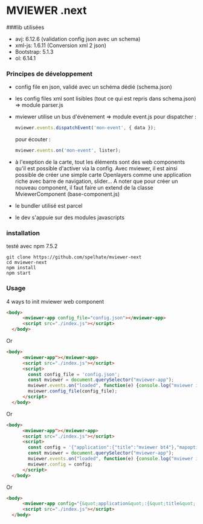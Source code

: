 # MVIEWER .next

###lib utilisées

 * avj: 6.12.6 (validation config json avec un schema)
 * xml-js: 1.6.11 (Conversion xml 2 json)
 * Bootstrap: 5.1.3
 * ol: 6.14.1


### Principes de développement

* config file en json, validé avec un schéma dédié (schema.json)
* les config files xml sont lisibles (tout ce qui est repris dans schema.json) => module parser.js
* mviewer utilise un bus d'évènement => module event.js
    pour dispatcher :

    ```javascript
    mviewer.events.dispatchEvent('mon-event', { data });
    ```

    pour écouter :

    ```javascript
    mviewer.events.on('mon-event', lister);
    ```

 * à l'exeption de la carte, tout les éléments sont des web components qu'il est possible d'activer via la config. Avec mviewer, il est ainsi possible de créer une simple carte Openlayers comme une application riche avec barre de navigation, slider...
 A noter que pour créer un nouveau component, il faut faire un extend de la classe MviewerComponent (base-component.js)

 * le bundler utilisé est parcel
 * le dev s'appuie sur des modules javascripts

### installation

testé avec npm 7.5.2

```shell
git clone https://github.com/spelhate/mviewer-next
cd mviewer-next
npm install
npm start
```

### Usage

4 ways to init mviewer web component

```html
<body>
      <mviewer-app config_file="config.json"></mviewer-app>
      <script src="./index.js"></script>
  </body>
  ```
Or

```html
<body>
      <mviewer-app"></mviewer-app>
      <script src="./index.js"></script>
      <script>
        const config_file = 'config.json';
        const mviewer = document.querySelector("mviewer-app");
        mviewer.events.on("loaded", function(e) {console.log("mviewer is loaded", e.target);});
        mviewer.config_file(config_file);
      </script>
  </body>
  ```

Or

```html
<body>
      <mviewer-app"></mviewer-app>
      <script src="./index.js"></script>
      <script>
        const config = '{"application":{"title":"mviewer bt4"},"mapoptions":{"center":[-280683.49531344074,6112461.814273552],"zoom":8},"components":[{"id":"navbar"},{"id":"map"},{"id":"sidebar"}]}'
        const mviewer = document.querySelector("mviewer-app");
        mviewer.events.on("loaded", function(e) {console.log("mviewer is loaded", e.target);});
        mviewer.config = config;
      </script>
  </body>
  ```

Or
```html
<body>
      <mviewer-app config="{&quot;application&quot;:{&quot;title&quot;:&quot;mviewer bt4&quot;},&quot;mapoptions&quot;:{&quot;center&quot;:[-280683.49531344074,6112461.814273552],&quot;zoom&quot;:8},&quot;components&quot;:[{&quot;id&quot;:&quot;navbar&quot;},{&quot;id&quot;:&quot;map&quot;},{&quot;id&quot;:&quot;sidebar&quot;,&quot;components&quot;:{&quot;id&quot;:&quot;treelayer&quot;}}]}"></mviewer-app>
      <script src="./index.js"></script>
  </body>
  ```
